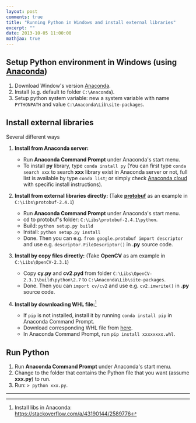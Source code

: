 ```yaml
---
layout: post
comments: true
title: "Running Python in Windows and install external libraries"
excerpt: ""
date: 2013-10-05 11:00:00
mathjax: true
---
```


<!-- add TOC here -->
<div id="genTocHere"></div>

## Setup Python environment in Windows (using [Anaconda](http://continuum.io/downloads))
1. Download Window's version [Anaconda](http://continuum.io/downloads).
2. Install (e.g. default to folder `C:\Anaconda`).
3. Setup python system variable: new a system variable with name `PYTHONPATH` and value `C:\Anaconda\Lib\site-packages`.

## Install external libraries
Several different ways
1. **Install from Anaconda server:**
   - Run **Anaconda Command Prompt** under Anaconda's start menu.
   - To install **py** library, type `conda install py` (You can first type `conda search xxx` to search **xxx** library exist in Anaconda server or not, full list is available by type `conda list`; or simply check [Anaconda cloud](https://anaconda.org/) with specific install instructions).
2. **Install from external libraries directly:** (Take [**protobuf**](https://code.google.com/p/protobuf/) as an example in `C:\Libs\protobuf-2.4.1`)
   - Run **Anaconda Command Prompt** under Anaconda's start menu.
   - cd to protobuf's folder: `C:\Libs\protobuf-2.4.1\python`.
   - Build: `python setup.py build`
   - Install: `python setup.py install`
   - Done. Then you can e.g. `from google.protobuf import descriptor` and use e.g. `descriptor.FileDescriptor()` in **.py** source code.
3. **Install by copy files directly:** (Take **OpenCV** as am example in `C:\Libs\OpenCV-2.3.1`)
   - Copy **cy.py** and **cv2.pyd** from folder `C:\Libs\OpenCV-2.3.1\build\python\2.7` to `C:\Anaconda\Lib\site-packages`.
   - Done. Then you can `import cv/cv2` and use e.g. `cv2.imwrite()` in **.py** source code.

4. **Install by downloading WHL file:**[^1]
    - If `pip` is not installed, install it by running `conda install pip` in Anaconda Command Prompt.
    - Download corresponding WHL file from [here](https://www.lfd.uci.edu/~gohlke/pythonlibs). 
    - In Anaconda Command Prompt, run `pip install xxxxxxxx.whl`.

## Run Python
1. Run **Anaconda Command Prompt** under Anaconda's start menu.
2. Change to the folder that contains the Python file that you want (assume **xxx.py**) to run.
3. Run: `> python xxx.py`.

---
[^1]: Install libs in Anaconda: https://stackoverflow.com/a/43190144/2589776
